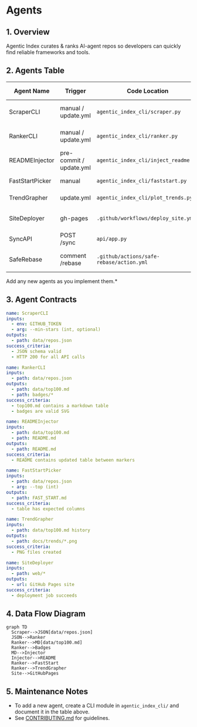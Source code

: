 # Agents

## 1. Overview

Agentic Index curates & ranks AI-agent repos so developers can quickly find reliable frameworks and tools.

## 2. Agents Table

| Agent Name | Trigger | Code Location | Main Function | Outputs |
|------------|---------|---------------|---------------|---------|
| ScraperCLI | manual / update.yml | `agentic_index_cli/scraper.py` | Fetch repos via GitHub API | `data/repos.json` |
| RankerCLI | manual / update.yml | `agentic_index_cli/ranker.py` | Compute score & top-100 | `data/top100.md`, badges |
| READMEInjector | pre-commit / update.yml | `agentic_index_cli/inject_readme.py` | Update README table | updated README |
| FastStartPicker | manual | `agentic_index_cli/faststart.py` | Generate FAST_START | `FAST_START.md` |
| TrendGrapher | update.yml | `agentic_index_cli/plot_trends.py` | Plot score trends | `docs/trends/*.png` |
| SiteDeployer | gh-pages | `.github/workflows/deploy_site.yml` | Publish /web to Pages | live site URL |
| SyncAPI | POST /sync | `api/app.py` | Trigger repo sync | `state/sync_data.json` |
| SafeRebase | comment /rebase | `.github/actions/safe-rebase/action.yml` | Rebase PR into new branch | draft <orig>-rebased PR |

Add any new agents as you implement them.*

## 3. Agent Contracts

```yaml
name: ScraperCLI
inputs:
  - env: GITHUB_TOKEN
  - arg: --min-stars (int, optional)
outputs:
  - path: data/repos.json
success_criteria:
  - JSON schema valid
  - HTTP 200 for all API calls
```

```yaml
name: RankerCLI
inputs:
  - path: data/repos.json
outputs:
  - path: data/top100.md
  - path: badges/*
success_criteria:
  - top100.md contains a markdown table
  - badges are valid SVG
```

```yaml
name: READMEInjector
inputs:
  - path: data/top100.md
  - path: README.md
outputs:
  - path: README.md
success_criteria:
  - README contains updated table between markers
```

```yaml
name: FastStartPicker
inputs:
  - path: data/repos.json
  - arg: --top (int)
outputs:
  - path: FAST_START.md
success_criteria:
  - table has expected columns
```

```yaml
name: TrendGrapher
inputs:
  - path: data/top100.md history
outputs:
  - path: docs/trends/*.png
success_criteria:
  - PNG files created
```

```yaml
name: SiteDeployer
inputs:
  - path: web/*
outputs:
  - url: GitHub Pages site
success_criteria:
  - deployment job succeeds
```

## 4. Data Flow Diagram

```mermaid
graph TD
  Scraper-->JSON[data/repos.json]
  JSON-->Ranker
  Ranker-->MD[data/top100.md]
  Ranker-->Badges
  MD-->Injector
  Injector-->README
  Ranker-->FastStart
  Ranker-->TrendGrapher
  Site-->GitHubPages
```

## 5. Maintenance Notes

- To add a new agent, create a CLI module in `agentic_index_cli/` and document it in the table above.
- See [CONTRIBUTING.md](CONTRIBUTING.md) for guidelines.
